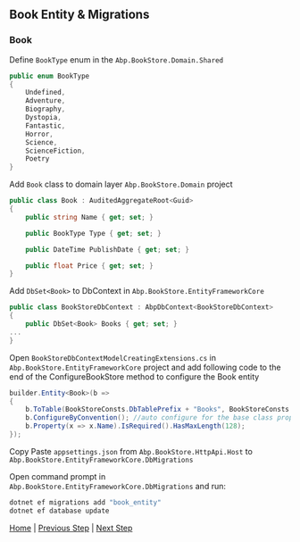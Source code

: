 ## Book Entity & Migrations

### Book

Define `BookType` enum in the `Abp.BookStore.Domain.Shared`

```csharp
public enum BookType
{
    Undefined,
    Adventure,
    Biography,
    Dystopia,
    Fantastic,
    Horror,
    Science,
    ScienceFiction,
    Poetry
}
```

Add `Book` class to domain layer `Abp.BookStore.Domain` project

```csharp
public class Book : AuditedAggregateRoot<Guid>
{
    public string Name { get; set; }

    public BookType Type { get; set; }

    public DateTime PublishDate { get; set; }

    public float Price { get; set; }
}
```

Add `DbSet<Book>` to DbContext in `Abp.BookStore.EntityFrameworkCore`

```csharp
public class BookStoreDbContext : AbpDbContext<BookStoreDbContext>
{
    public DbSet<Book> Books { get; set; }
...
}
```

Open `BookStoreDbContextModelCreatingExtensions.cs` in `Abp.BookStore.EntityFrameworkCore` project and add following code to the end of the ConfigureBookStore method to configure the Book entity

```csharp
builder.Entity<Book>(b =>
{
    b.ToTable(BookStoreConsts.DbTablePrefix + "Books", BookStoreConsts.DbSchema);
    b.ConfigureByConvention(); //auto configure for the base class props
    b.Property(x => x.Name).IsRequired().HasMaxLength(128);
});
```

Copy Paste `appsettings.json` from `Abp.BookStore.HttpApi.Host` to `Abp.BookStore.EntityFrameworkCore.DbMigrations`

Open command prompt in `Abp.BookStore.EntityFrameworkCore.DbMigrations` and run:

```bash
dotnet ef migrations add "book_entity"
dotnet ef database update
```

[Home](./../../../README.md) | [Previous Step](StepByStep/../../Step2/Step2.md) | [Next Step](StepByStep/../../Step4/Step4.md)
